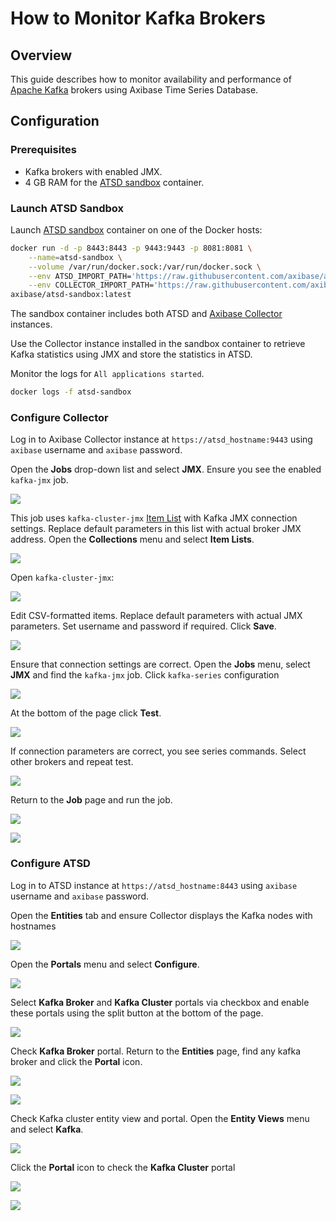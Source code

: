 # How to Monitor Kafka Brokers

## Overview

This guide describes how to monitor availability and performance of [Apache Kafka](https://kafka.apache.org/) brokers using Axibase Time Series Database.

## Configuration

### Prerequisites

* Kafka brokers with enabled JMX.
* 4 GB RAM for the [ATSD sandbox](https://github.com/axibase/dockers/blob/atsd-sandbox/README.md#atsd-sandbox-docker-image) container.

### Launch ATSD Sandbox

Launch [ATSD sandbox](https://github.com/axibase/dockers/blob/atsd-sandbox/README.md#atsd-sandbox-docker-image) container on one of the Docker hosts:

```sh
docker run -d -p 8443:8443 -p 9443:9443 -p 8081:8081 \
    --name=atsd-sandbox \
    --volume /var/run/docker.sock:/var/run/docker.sock \
    --env ATSD_IMPORT_PATH='https://raw.githubusercontent.com/axibase/atsd-use-cases/master/integrations/kafka/broker-monitoring/resources/kafka-xml.zip' \
    --env COLLECTOR_IMPORT_PATH='https://raw.githubusercontent.com/axibase/atsd-use-cases/master/integrations/kafka/broker-monitoring/resources/job_jmx_kafka-jmx.xml' \
axibase/atsd-sandbox:latest
```

The sandbox container includes both ATSD and [Axibase Collector](https://axibase.com/docs/axibase-collector/jobs/docker.html) instances.

Use the Collector instance installed in the sandbox container to retrieve Kafka statistics using JMX and store the statistics in ATSD.

Monitor the logs for `All applications started`.

```sh
docker logs -f atsd-sandbox
```

### Configure Collector

Log in to Axibase Collector instance at `https://atsd_hostname:9443` using `axibase` username and `axibase` password.

Open the **Jobs** drop-down list and select **JMX**. Ensure you see the enabled `kafka-jmx` job.

![](./images/check-kafka-job.png)

This job uses `kafka-cluster-jmx` [Item List](https://axibase.com/docs/axibase-collector/jobs/jmx.html#connection-parameters) with Kafka JMX connection settings.
Replace default parameters in this list with actual broker JMX address. Open the **Collections** menu and select **Item Lists**.

![](./images/kafka-item-list-1.png)

Open `kafka-cluster-jmx`:

![](./images/kafka-item-list-2.png)

Edit CSV-formatted items. Replace default parameters with actual JMX parameters. Set username and password if required. Click **Save**.

![](./images/kafka-item-list-3.png)

Ensure that connection settings are correct. Open the **Jobs** menu, select **JMX** and find the `kafka-jmx` job.
Click `kafka-series` configuration

![](./images/kafka-job-check-1.png)

At the bottom of the page click **Test**.

![](./images/kafka-job-check-2.png)

If connection parameters are correct, you see series commands. Select other brokers and repeat test.

![](./images/kafka-job-check-3.png)

Return to the **Job** page and run the job.

![](./images/kafka-job-run-1.png)

![](./images/kafka-job-run-2.png)

### Configure ATSD

Log in to ATSD instance at `https://atsd_hostname:8443` using `axibase` username and `axibase` password.

Open the **Entities** tab and ensure Collector displays the Kafka nodes with hostnames

![](./images/atsd-entities-check.png)

Open the **Portals** menu and select **Configure**.

![](./images/portals-enable-1.png)

Select **Kafka Broker** and **Kafka Cluster** portals via checkbox and enable these portals using the split button at the bottom of the page.

![](./images/portals-enable-2.png)

Check **Kafka Broker** portal. Return to the **Entities** page, find any kafka broker and click the **Portal** icon.

![](./images/kafka-broker-portal-check-1.png)

![](./images/kafka-broker-portal-check-2.png)

Check Kafka cluster entity view and portal. Open the **Entity Views** menu and select **Kafka**.

![](./images/kafka-cluster-check-1.png)

Click the **Portal** icon to check the **Kafka Cluster** portal

![](./images/kafka-cluster-check-2.png)

![](./images/kafka-cluster-check-3.png)
